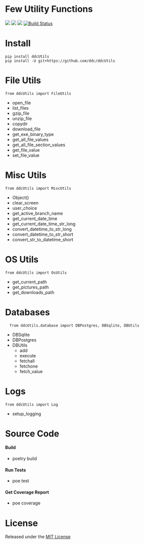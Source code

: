 # Few Utility Functions

[<img src="https://img.shields.io/github/license/ddc/ddcUtils.svg?style=plastic">](https://github.com/ddc/ddcUtils/blob/master/LICENSE)
[<img src="https://img.shields.io/badge/Python-3.11+-blue.svg?style=plastic">](https://www.python.org)
[<img src="https://img.shields.io/pypi/v/ddcUtils.svg?style=plastic">](https://pypi.python.org/pypi/ddcUtils)
[![Build Status](https://img.shields.io/endpoint.svg?url=https%3A%2F%2Factions-badge.atrox.dev%2Fddc%2FddcUtils%2Fbadge%3Fref%3Dmain&style=plastic&label=build&logo=none)](https://actions-badge.atrox.dev/ddc/ddcUtils/goto?ref=main)


# Install
    pip install ddcUtils
    pip install -U git+https://github.com/ddc/ddcUtils


# File Utils
    from ddcUtils import FileUtils
+ open_file
+ list_files
+ gzip_file
+ unzip_file
+ copydir
+ download_file
+ get_exe_binary_type
+ get_all_file_values
+ get_all_file_section_values
+ get_file_value
+ set_file_value


# Misc Utils
    from ddcUtils import MiscUtils
+ Object()
+ clear_screen
+ user_choice
+ get_active_branch_name
+ get_current_date_time
+ get_current_date_time_str_long
+ convert_datetime_to_str_long
+ convert_datetime_to_str_short
+ convert_str_to_datetime_short


# OS Utils
    from ddcUtils import OsUtils
+ get_current_path
+ get_pictures_path
+ get_downloads_path


# Databases
      from ddcUtils.database import DBPostgres, DBSqlite, DBUtils
+ DBSqlite
+ DBPostgres
+ DBUtils
    + add
    + execute
    + fetchall
    + fetchone
    + fetch_value


# Logs
    from ddcUtils import Log
+ setup_logging


# Source Code
#### Build
+ poetry build


#### Run Tests
+ poe test


#### Get Coverage Report
+ poe coverage


# License
Released under the [MIT License](LICENSE)
